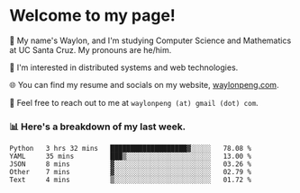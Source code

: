 # Welcome to my page! 

👋 My name's Waylon, and I'm studying Computer Science and Mathematics at UC Santa Cruz. My pronouns are he/him. 

💭 I'm interested in distributed systems and web technologies.

🌐 You can find my resume and socials on my website, [waylonpeng.com](https://www.waylonpeng.com).

📧 Feel free to reach out to me at `waylonpeng (at) gmail (dot) com`.

### 📊 Here's a breakdown of my last week.

<!--START_SECTION:waka-->
```text
Python   3 hrs 32 mins   ███████████████████▓░░░░░   78.08 % 
YAML     35 mins         ███▒░░░░░░░░░░░░░░░░░░░░░   13.00 % 
JSON     8 mins          ▓░░░░░░░░░░░░░░░░░░░░░░░░   03.26 % 
Other    7 mins          ▓░░░░░░░░░░░░░░░░░░░░░░░░   02.79 % 
Text     4 mins          ▒░░░░░░░░░░░░░░░░░░░░░░░░   01.72 % 
```
<!--END_SECTION:waka-->
